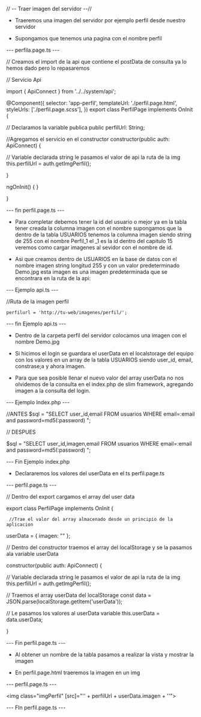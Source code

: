 // -- Traer imagen del servidor --//


* Traeremos una imagen del servidor por ejemplo perfil desde nuestro servidor

* Supongamos que tenemos una pagina con el nombre perfil

--- perfila.page.ts ---

// Creamos el import de la api que contiene el postData de consulta ya lo hemos dado pero lo repasaremos

// Servicio Api

import { ApiConnect } from '../../system/api';

@Component({
  selector: 'app-perfil',
  templateUrl: './perfil.page.html',
  styleUrls: ['./perfil.page.scss'],
})
export class PerfilPage implements OnInit {

// Declaramos la variable publica 
public perfilUrl: String;


//Agregamos el servicio en el constructor
  constructor(public auth: ApiConnect) {


// Variable declarada string le pasamos el valor de api la ruta de la img
    this.perfilUrl = auth.getImgPerfil();

   }

  ngOnInit() {
  }
 
}

--- fin perfil.page.ts ---

* Para completar debemos tener la id del usuario o mejor ya en la tabla tener creada la columna imagen con el nombre supongamos que la dentro de la tabla USUARIOS tenemos la columna imagen siendo string de 255 con el nombre Perfil_1 el _1 es la id dentro del capitulo 15 veremos como cargar imagenes al sevidor con el nombre de id.

* Asi que creamos dentro de USUARIOS en la base de datos con el nombre imagen string longitud 255 y con un valor predeterminado Demo.jpg esta imagen es una imagen predeterminada que se encontrara en la ruta de la api:

--- Ejemplo api.ts ---

 //Ruta de la imagen perfil

    perfilurl = 'http://tu-web/imagenes/perfil/';

--- fin Ejemplo api.ts ---

* Dentro de la carpeta perfil del servidor colocamos una imagen con el nombre Demo.jpg


* Si hicimos el login se guardara el userData en el localstorage del equipo con los valores en un array de la tabla USUARIOS siendo user_id, email, constrase;a y ahora imagen.

* Para que sea posible llenar el nuevo valor del array userData no nos olvidemos de la consulta en el index.php de slim framework, agregando imagen a la consulta del login.


--- Ejemplo Index.php ---

//ANTES
$sql = "SELECT user_id,email FROM usuarios WHERE email=:email and password=md5(:password) ";

// DESPUES

$sql = "SELECT user_id,imagen,email FROM usuarios WHERE email=:email and password=md5(:password) ";


--- Fin Ejemplo index.php


* Declararemos los valores del userData en el ts perfil.page.ts

--- perfil.page.ts ---

// Dentro del export cargamos el array del user data

export class PerfilPage implements OnInit {

     //Trae el valor del array almacenado desde un principio de la aplicacion
  userData = {
    imagen: ""
  };

// Dentro del constructor traemos el array del localStorage y se la pasamos ala variable userData

constructor(public auth: ApiConnect) {

// Variable declarada string le pasamos el valor de api la ruta de la img
    this.perfilUrl = auth.getImgPerfil(); 

// Traemos el array userData del localStorage
const data = JSON.parse(localStorage.getItem('userData'));

// Le pasamos los valores al userData variable
this.userData = data.userData;

   }

--- Fin perfil.page.ts  ---


* Al obtener un nombre de la tabla pasamos a realizar la vista y mostrar la imagen

* En perfil.page.html traeremos la imagen en un img


--- perfil.page.ts ---

<!-- Dentro del content nos trae la ruta mas el nombre del array  -->

  <img class="imgPerfil"  [src]="'' + perfilUrl + userData.imagen + ''">


--- FIn perfil.page.ts ---

